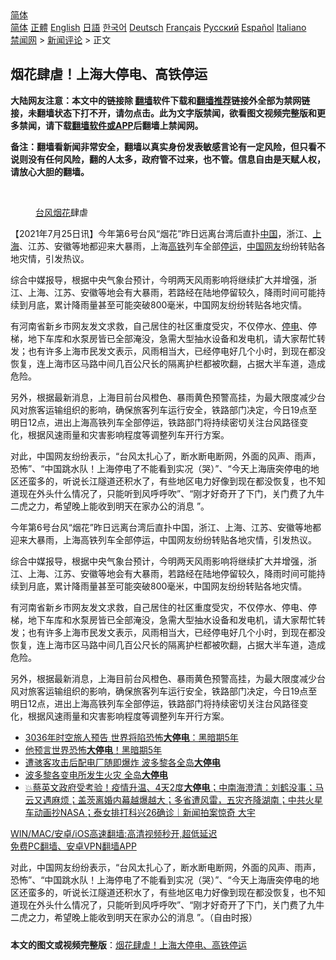  <!-- 面包屑导航 --> <div class="breadcrumb"><!-- GTranslate: https://gtranslate.io/ -->  <div class="switcher notranslate">  <div class="selected">  <a href="#" onclick="return false;"> 简体</a>  </div>  <div class="option">  <a href="https://www.bannedbook.org" onclick="doGTranslate('zh-CN|zh-CN');jQuery('div.switcher div.selected a').html(jQuery(this).html());return false;" title="简体中文" class="nturl selected"> 简体</a>  <a href="https://www.bannedbook.org/zh-tw/" onclick="doGTranslate('zh-CN|zh-TW');jQuery('div.switcher div.selected a').html(jQuery(this).html());return false;" title="繁體中文" class="nturl"> 正體</a>  <a href="https://www.bannedbook.org/en/" onclick="doGTranslate('zh-CN|en');jQuery('div.switcher div.selected a').html(jQuery(this).html());return false;" title="English" class="nturl"> English</a>  <a href="https://www.bannedbook.org/ja/" onclick="doGTranslate('zh-CN|ja');jQuery('div.switcher div.selected a').html(jQuery(this).html());return false;" title="日本語" class="nturl"> 日語</a>  <a href="https://www.bannedbook.org/ko/" onclick="doGTranslate('zh-CN|ko');jQuery('div.switcher div.selected a').html(jQuery(this).html());return false;" title="한국어" class="nturl"> 한국어</a>  <a href="https://www.bannedbook.org/de/" onclick="doGTranslate('zh-CN|de');jQuery('div.switcher div.selected a').html(jQuery(this).html());return false;" title="Deutsch" class="nturl"> Deutsch</a>  <a href="https://www.bannedbook.org/fr/" onclick="doGTranslate('zh-CN|fr');jQuery('div.switcher div.selected a').html(jQuery(this).html());return false;" title="Français" class="nturl"> Français</a>  <a href="https://www.bannedbook.org/ru/" onclick="doGTranslate('zh-CN|ru');jQuery('div.switcher div.selected a').html(jQuery(this).html());return false;" title="Русский" class="nturl"> Русский</a>  <a href="https://www.bannedbook.org/es/" onclick="doGTranslate('zh-CN|es');jQuery('div.switcher div.selected a').html(jQuery(this).html());return false;" title="Español" class="nturl"> Español</a>  <a href="https://www.bannedbook.org/it/" onclick="doGTranslate('zh-CN|it');jQuery('div.switcher div.selected a').html(jQuery(this).html());return false;" title="Italiano" class="nturl"> Italiano</a>  </div>  </div>      <div class='breadcrumb-sub'><!-- Breadcrumb NavXT 6.3.0 --> <a href="https://www.bannedbook.org/" class="home">禁闻网</a> &gt; <a href="https://www.bannedbook.org/bnews/comments/" class="category">新闻评论</a> &gt; 正文</div></div><h2>烟花肆虐！上海大停电、高铁停运</h2> <p class="notice"><b>大陆网友注意：本文中的链接除 <a href="https://github.com/bannedbook/fanqiang" >翻墙</a>软件下载和<a href="https://github.com/killgcd/justmysocks/blob/master/README.md">翻墙推荐</a>链接外全部为禁网链接，未翻墙状态下打不开，请勿点击。此为文字版禁闻，欲看图文视频完整版和更多禁闻，请下载<a href="https://github.com/bannedbook/fanqiang">翻墙软件或APP</a>后翻墙上禁闻网。</p><p>备注：翻墙看新闻非常安全，翻墙以真实身份发表敏感言论有一定风险，但只看不说则没有任何风险，翻的人太多，政府管不过来，也不管。信息自由是天赋人权，请放心大胆的翻墙。</b></p>  <div class="entry"> <br /> <figure><a href="https://i1.wp.com/upload-images-bucket-v64rleca837do.s3.eu-west-1.amazonaws.com/wp-content/uploads/2021/07/25091100/Screen-Shot-2021-07-25-at-7.15.40-pm.png?fit=515%2C210&#038;ssl=1" data-caption="台风烟花肆虐"></a><figcaption class="wp-caption-text"><a href="https://www.bannedbook.org/bnews/tag/%e5%8f%b0%e9%a3%8e/" class="st_tag internal_tag" rel="tag" title="标签 台风 下的日志">台风</a><a href="https://www.bannedbook.org/bnews/tag/%E7%83%9F%E8%8A%B1/" class="st_tag internal_tag" rel="tag" title="标签 烟花 下的日志">烟花</a>肆虐</figcaption></figure> <p>【2021年7月25日讯】今年第6号台风“烟花”昨日远离台湾后直扑<span class='wp_keywordlink_affiliate'><a href="https://www.bannedbook.org/" title="中国" target="_blank">中国</a></span>，浙江、<a href="https://www.bannedbook.org/bnews/tag/%e4%b8%8a%e6%b5%b7/" class="st_tag internal_tag" rel="tag" title="标签 上海 下的日志">上海</a>、江苏、安徽等地都迎来大暴雨，上海<a href="https://www.bannedbook.org/bnews/tag/%e9%ab%98%e9%93%81/" class="st_tag internal_tag" rel="tag" title="标签 高铁 下的日志">高铁</a>列车全部<a href="https://www.bannedbook.org/bnews/tag/%E5%81%9C%E8%BF%90/" class="st_tag internal_tag" rel="tag" title="标签 停运 下的日志">停运</a>，<a href="https://www.bannedbook.org/bnews/tag/%E4%B8%AD%E5%9B%BD/" class="st_tag internal_tag" rel="tag" title="标签 中国 下的日志">中国</a><a href="https://www.bannedbook.org/bnews/tag/%e7%bd%91%e5%8f%8b/" class="st_tag internal_tag" rel="tag" title="标签 网友 下的日志">网友</a>纷纷转贴各地灾情，引发热议。</p> <p>综合中媒报导，根据中央气象台预计，今明两天风雨影响将继续扩大并增强，浙江、上海、江苏、安徽等地会有大暴雨，若路经在陆地停留较久，降雨时间可能持续到月底，累计降雨量甚至可能突破800毫米，中国网友纷纷转贴各地灾情。</p>  <p>有河南省新乡市网友发文求救，自己居住的社区重度受灾，不仅停水、<a href="https://www.bannedbook.org/bnews/tag/%E5%81%9C%E7%94%B5/" class="st_tag internal_tag" rel="tag" title="标签 停电 下的日志">停电</a>、停梯，地下车库和水泵房皆已全部淹没，急需大型抽水设备和发电机，请大家帮忙转发；也有许多上海市民发文表示，风雨相当大，已经停电好几个小时，到现在都没恢复，连上海市区马路中间几百公尺长的隔离护栏都被吹翻，占据大半车道，造成危险。</p> <p>另外，根据最新消息，上海目前台风橙色、暴雨黄色预警高挂，为最大限度减少台风对旅客运输组织的影响，确保旅客列车运行安全，铁路部门决定，今日19点至明日12点，进出上海高铁列车全部停运，铁路部门将持续密切关注台风路径变化，根据风速雨量和灾害影响程度等调整列车开行方案。</p>  <p>对此，中国网友纷纷表示，“台风太扎心了，断水断电断网，外面的风声、雨声，恐怖”、“中国跳水队！上海停电了不能看到实况（哭）”、“今天上海唐突停电的地区还蛮多的，听说长江隧道还积水了，有些地区电力好像到现在都没恢复，也不知道现在外头什么情况了，只能听到风呼呼吹”、“刚才好奇开了下门，关门费了九牛二虎之力，希望晚上能收到明天在家办公的消息 ”。</p> <p>今年第6号台风“烟花”昨日远离台湾后直扑中国，浙江、上海、江苏、安徽等地都迎来大暴雨，上海高铁列车全部停运，中国网友纷纷转贴各地灾情，引发热议。</p>  <p>综合中媒报导，根据中央气象台预计，今明两天风雨影响将继续扩大并增强，浙江、上海、江苏、安徽等地会有大暴雨，若路经在陆地停留较久，降雨时间可能持续到月底，累计降雨量甚至可能突破800毫米，中国网友纷纷转贴各地灾情。</p> <p>有河南省新乡市网友发文求救，自己居住的社区重度受灾，不仅停水、停电、停梯，地下车库和水泵房皆已全部淹没，急需大型抽水设备和发电机，请大家帮忙转发；也有许多上海市民发文表示，风雨相当大，已经停电好几个小时，到现在都没恢复，连上海市区马路中间几百公尺长的隔离护栏都被吹翻，占据大半车道，造成危险。</p>  <p>另外，根据最新消息，上海目前台风橙色、暴雨黄色预警高挂，为最大限度减少台风对旅客运输组织的影响，确保旅客列车运行安全，铁路部门决定，今日19点至明日12点，进出上海高铁列车全部停运，铁路部门将持续密切关注台风路径变化，根据风速雨量和灾害影响程度等调整列车开行方案。</p> <ul class='op-related-articles' title='相关阅读'> <li><a href='https://www.bannedbook.org/bnews/funmedia/20210702/1578789.html' target='_blank'>3036年时空旅人预告 世界将陷恐怖<b>大停电</b>：黑暗期5年</a></li> <li><a href='https://www.bannedbook.org/bnews/cnnews/20210701/1578080.html' target='_blank'>他预言世界恐怖<b>大停电</b>！黑暗期5年</a></li> <li><a href='https://www.bannedbook.org/bnews/worldnews/20210612/1565185.html' target='_blank'>遭骇客攻击后配电厂随即爆炸 波多黎各全岛<b>大停电</b></a></li> <li><a href='https://www.bannedbook.org/bnews/baitai/20210611/1564705.html' target='_blank'>波多黎各变电所发生火灾 全岛<b>大停电</b></a></li> <li><a href='https://www.bannedbook.org/bnews/bannedvideo/20210518/1548731.html' target='_blank'>💥蔡英文政府受考验！疫情升温、4天2度<b>大停电</b>；中南海澄清：刘鹤没事；马云又遇麻烦；盖茨离婚内幕越爆越大；多省遭风雷，五灾齐降湖南；中共火星车动画抄NASA；泰女排打科兴26确诊｜新闻拍案惊奇 大宇</a></li> </ul> <p class="texttj"> <a href="https://github.com/bannedbook/fanqiang/wiki/V2ray%E6%9C%BA%E5%9C%BA" target="_blank">WIN/MAC/安卓/iOS高速翻墙:高清视频秒开,超低延迟</a><br/> <a href="https://github.com/bannedbook/fanqiang/wiki/%E7%A6%81%E9%97%BB%E7%BD%91%E5%AE%89%E5%8D%93%E7%BF%BB%E5%A2%99%E6%96%B0%E9%97%BBAPP" target="_blank">免费PC翻墙、安卓VPN翻墙APP</a></p><p>对此，中国网友纷纷表示，“台风太扎心了，断水断电断网，外面的风声、雨声，恐怖”、“中国跳水队！上海停电了不能看到实况（哭）”、“今天上海唐突停电的地区还蛮多的，听说长江隧道还积水了，有些地区电力好像到现在都没恢复，也不知道现在外头什么情况了，只能听到风呼呼吹”、“刚才好奇开了下门，关门费了九牛二虎之力，希望晚上能收到明天在家办公的消息 ”。（自由时报）</p><a name='sharetosocial'></a>  <div style="margin-bottom:5px;padding-bottom:5px;clear:both"> <div id="archive-pix-1" class="banner-ads"> <!-- AuctionX Display platform tag START --> <div id="26318x728x90x621x_ADSLOT2" clicktrack="%%CLICK_URL_ESC%%"></div> <!-- AuctionX Display platform tag END --> </div> <div id="archive-pix-2" class="banner-ads"> <!-- AuctionX Display platform tag START --> <div id="26315x300x250x621x_ADSLOT2" clicktrack="%%CLICK_URL_ESC%%"></div> <!-- AuctionX Display platform tag END --> </div> </div>  <div id="archive-pix-1" class="banner-ads"> <!-- AuctionX Display platform tag START --> <div id="26318x728x90x621x_ADSLOT3" clicktrack="%%CLICK_URL_ESC%%"></div> <!-- AuctionX Display platform tag END --> </div> <div><b>本文的图文或视频完整版</b>：<a href='https://www.bannedbook.org/bnews/comments/20210725/1593947.html'>烟花肆虐！上海大停电、高铁停运</a></div>  </div><!--END ENTRY--> 